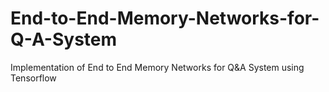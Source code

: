 # End-to-End-Memory-Networks-for-Q-A-System
Implementation of End to End Memory Networks for Q&amp;A System using Tensorflow
